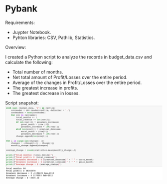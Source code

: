 # Pybank

Requirements:
  - Juypter Notebook.
  - Pyhton libraries: CSV, Pathlib, Statistics.

Overview:

I created a Python script to analyze the records in budget_data.csv and calculate the following:
  - Total number of months.
  - Net total amount of Profit/Losses over the entire period.
  - Average of the changes in Profit/Losses over the entire period.
  - The greatest increase in profits.
  - The greatest decrease in losses.  

Script snapshot:
![](https://raw.githubusercontent.com/bhatt11z/Pybank/main/pybank.png)


  




